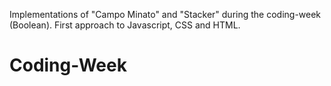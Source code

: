 Implementations of "Campo Minato" and "Stacker" during the coding-week (Boolean).
First approach to Javascript, CSS and HTML.
# Coding-Week
